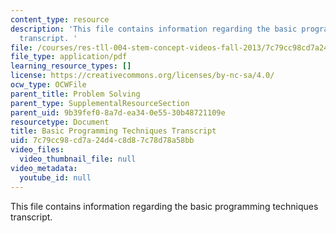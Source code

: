 ```yaml
---
content_type: resource
description: 'This file contains information regarding the basic programming techniques
  transcript. '
file: /courses/res-tll-004-stem-concept-videos-fall-2013/7c79cc98cd7a24d4c8d87c78d78a58bb_MITRES_TLL-004F13_BasProTe.pdf
file_type: application/pdf
learning_resource_types: []
license: https://creativecommons.org/licenses/by-nc-sa/4.0/
ocw_type: OCWFile
parent_title: Problem Solving
parent_type: SupplementalResourceSection
parent_uid: 9b39fef0-8a7d-ea34-0e55-30b48721109e
resourcetype: Document
title: Basic Programming Techniques Transcript
uid: 7c79cc98-cd7a-24d4-c8d8-7c78d78a58bb
video_files:
  video_thumbnail_file: null
video_metadata:
  youtube_id: null
---
```

This file contains information regarding the basic programming techniques transcript. 